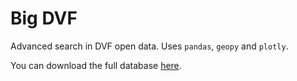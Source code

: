 # Big DVF

Advanced search in DVF open data. Uses `pandas`, `geopy` and `plotly`.

You can download the full database [here](https://www.data.gouv.fr/fr/datasets/demandes-de-valeurs-foncieres/).
